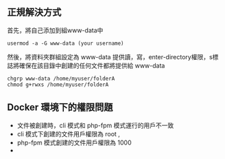 ## 正規解決方式

首先，將自己添加到組www-data中
```
usermod -a -G www-data (your username)
```
然後，將資料夾群組設定為 www-data
提供讀，寫，enter-directory權限，s標誌將確保在該目錄中創建的任何文件都將提供給 www-data
```
chgrp www-data /home/myuser/folderA
chmod g+rwxs /home/myuser/folderA
```

## Docker 環境下的權限問題
* 文件被創建時，cli 模式和 php-fpm 模式運行的用戶不一致
* cli 模式下創建的文件用戶權限為 root , 
* php-fpm 模式創建的文件用戶權限為 1000
* 
